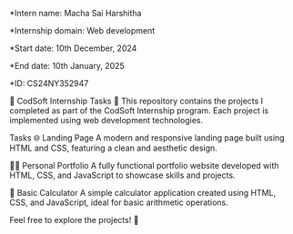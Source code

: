 *Intern name: Macha Sai Harshitha

*Internship domain: Web development

*Start date: 10th December, 2024

*End date: 10th January, 2025

*ID: CS24NY352947

🌟 CodSoft Internship Tasks 🌟
This repository contains the projects I completed as part of the CodSoft Internship program. Each project is implemented using web development technologies.

Tasks
🌐 Landing Page
A modern and responsive landing page built using HTML and CSS, featuring a clean and aesthetic design.

👩‍💻 Personal Portfolio
A fully functional portfolio website developed with HTML, CSS, and JavaScript to showcase skills and projects.

🧮 Basic Calculator
A simple calculator application created using HTML, CSS, and JavaScript, ideal for basic arithmetic operations.

Feel free to explore the projects! 🚀
